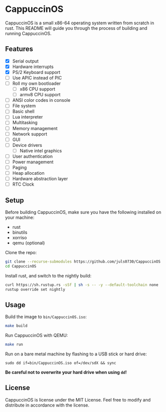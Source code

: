 # CappuccinOS
CappuccinOS is a small x86-64 operating system written from scratch in rust. This README will guide you through the process of building and running CappuccinOS.

## Features
- [X] Serial output
- [X] Hardware interrupts
- [X] PS/2 Keyboard support
- [ ] Use APIC instead of PIC
- [ ] Roll my own bootloader
	- [ ] x86 CPU support
	- [ ] armv8 CPU support
- [ ] ANSI color codes in console
- [ ] File system
- [ ] Basic shell
- [ ] Lua interpreter
- [ ] Multitasking
- [ ] Memory management
- [ ] Network support
- [ ] GUI
- [ ] Device drivers
	- [ ] Native intel graphics
- [ ] User authentication
- [ ] Power management
- [ ] Paging
- [ ] Heap allocation
- [ ] Hardware abstraction layer
- [ ] RTC Clock

## Setup
Before building CappuccinOS, make sure you have the following installed on your machine:

- rust
- binutils
- xorriso
- qemu (optional)

Clone the repo:
```BASH
git clone --recurse-submodules https://github.com/juls0730/CappuccinOS.git
cd CappuccinOS
```

Install rust, and switch to the nightly build:
```BASH
curl https://sh.rustup.rs -sSf | sh -s -- -y --default-toolchain none
rustup override set nightly
```

## Usage
Build the image to `bin/CappuccinOS.iso`:
```BASH
make build
```

Run CappuccinOS with QEMU:
```BASH
make run
```

Run on a bare metal machine by flashing to a USB stick or hard drive:
```
sudo dd if=bin/CappuccinOS.iso of=/dev/sdX && sync
```
**Be careful not to overwrite your hard drive when using `dd`!**

## License
CappuccinOS is license under the MIT License. Feel free to modify and distribute in accordance with the license.
